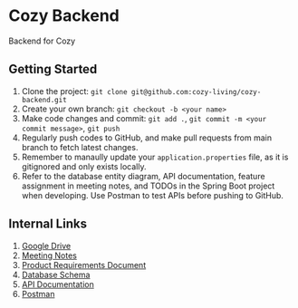 # Cozy Backend

Backend for Cozy

## Getting Started

1. Clone the project: `git clone git@github.com:cozy-living/cozy-backend.git`
2. Create your own branch: `git checkout -b <your name>`
3. Make code changes and commit: `git add .`, `git commit -m <your commit message>`, `git push`
4. Regularly push codes to GitHub, and make pull requests from main branch to fetch latest changes.
5. Remember to manaully update your `application.properties` file, as it is gitignored and only exists locally.
6. Refer to the database entity diagram, API documentation, feature assignment in meeting notes, and TODOs in the Spring Boot project when developing. Use Postman to test APIs before pushing to GitHub.

## Internal Links

1. [Google Drive](https://drive.google.com/drive/u/0/folders/1NSGcEO8dKaahjkDrxAf-ZgzIof-ZQ_W4)
2. [Meeting Notes](https://docs.google.com/document/d/1nL4bcvQmQDJLTFW4MXks3bw_MohTKD96hatoA1upAeU/edit)
3. [Product Requirements Document](https://docs.google.com/document/d/1zdTJFq294dYcr9dUOdOnD4Fx4tFR5DvIc9H20VWuZd8/edit)
4. [Database Schema](https://app.diagrams.net/#G1cGTd0oRyGkhQOIIeLI4RYASQOdp0Cfl6)
5. [API Documentation](https://docs.google.com/document/d/1LLQX0z0ZPF6sfsjUweT3RumIj0ZczjyTNE3MAvJYzzs/edit)
6. [Postman](https://www.getpostman.com/collections/47625032c62264ee8e0f)
